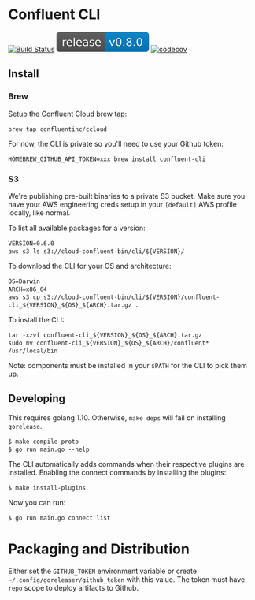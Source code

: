 # Confluent CLI

[![Build Status](https://semaphoreci.com/api/v1/projects/accef4bb-d1db-491f-b22e-0d438211c888/1992525/shields_badge.svg)](https://semaphoreci.com/confluent/cli)
![Release](release.svg)
[![codecov](https://codecov.io/gh/confluentinc/cli/branch/master/graph/badge.svg?token=67t1cdciLU)](https://codecov.io/gh/confluentinc/cli)

## Install

### Brew

Setup the Confluent Cloud brew tap:

    brew tap confluentinc/ccloud

For now, the CLI is private so you'll need to use your Github token:

    HOMEBREW_GITHUB_API_TOKEN=xxx brew install confluent-cli

### S3

We're publishing pre-built binaries to a private S3 bucket. Make sure you have your AWS
engineering creds setup in your `[default]` AWS profile locally, like normal.

To list all available packages for a version:

    VERSION=0.6.0
    aws s3 ls s3://cloud-confluent-bin/cli/${VERSION}/

To download the CLI for your OS and architecture:

    OS=Darwin
    ARCH=x86_64
    aws s3 cp s3://cloud-confluent-bin/cli/${VERSION}/confluent-cli_${VERSION}_${OS}_${ARCH}.tar.gz .

To install the CLI:

    tar -xzvf confluent-cli_${VERSION}_${OS}_${ARCH}.tar.gz
    sudo mv confluent-cli_${VERSION}_${OS}_${ARCH}/confluent* /usr/local/bin

Note: components must be installed in your `$PATH` for the CLI to pick them up.

## Developing

This requires golang 1.10. Otherwise, `make deps` will fail on installing `gorelease`.

```
$ make compile-proto
$ go run main.go --help
```

The CLI automatically adds commands when their respective plugins are installed. Enabling the connect
commands by installing the plugins:

```
$ make install-plugins
```

Now you can run:

```
$ go run main.go connect list
```

# Packaging and Distribution

Either set the `GITHUB_TOKEN` environment variable or create `~/.config/goreleaser/github_token`
with this value. The token must have `repo` scope to deploy artifacts to Github.
